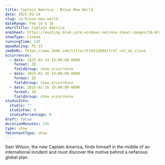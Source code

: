 ```yaml
---
title: Captain America - Brave New World
date: 2025-02-14
slug: ca-brave-new-world
dateRange: Feb 14 & 16
shortTitle: Captain America
oneSheet: https://wieting.blob.core.windows.net/one-sheet-images/CA-Brave-New-World.png
showType: Cinema
runningTime: 135
mpaaRating: PG-13
imdbURL: https://www.imdb.com/title/tt14513804/?ref_=tt_mv_close
occurrences:
  - date: 2025-02-14 19:00:00-0600
    format: 2D
    fieldGroup: show_occurrence
  - date: 2025-02-16 14:00:00-0600
    format: 2D
    fieldGroup: show_occurrence
  - date: 2025-02-16 19:00:00-0600
    format: 2D
    fieldGroup: show_occurrence
studioInfo:
  studio: ""
  studioFee: 0
  studioPercentage: 0
draft: false
durationMinutes: 135
type: show
fmContentType: show
---
```

Sam Wilson, the new Captain America, finds himself in the middle of an international incident and must discover the motive behind a nefarious global plan.
